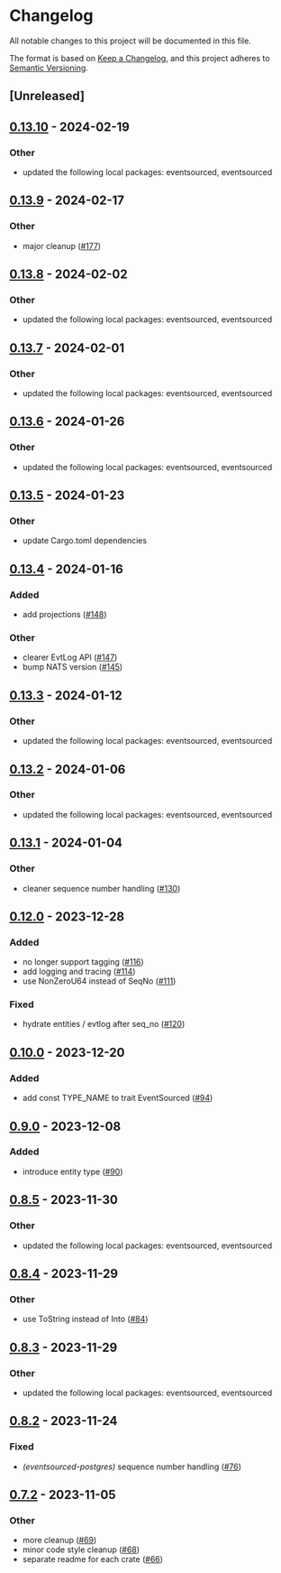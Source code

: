 # Changelog
All notable changes to this project will be documented in this file.

The format is based on [Keep a Changelog](https://keepachangelog.com/en/1.0.0/),
and this project adheres to [Semantic Versioning](https://semver.org/spec/v2.0.0.html).

## [Unreleased]

## [0.13.10](https://github.com/hseeberger/eventsourced/compare/eventsourced-nats-v0.13.9...eventsourced-nats-v0.13.10) - 2024-02-19

### Other
- updated the following local packages: eventsourced, eventsourced

## [0.13.9](https://github.com/hseeberger/eventsourced/compare/eventsourced-nats-v0.13.8...eventsourced-nats-v0.13.9) - 2024-02-17

### Other
- major cleanup ([#177](https://github.com/hseeberger/eventsourced/pull/177))

## [0.13.8](https://github.com/hseeberger/eventsourced/compare/eventsourced-nats-v0.13.7...eventsourced-nats-v0.13.8) - 2024-02-02

### Other
- updated the following local packages: eventsourced, eventsourced

## [0.13.7](https://github.com/hseeberger/eventsourced/compare/eventsourced-nats-v0.13.6...eventsourced-nats-v0.13.7) - 2024-02-01

### Other
- updated the following local packages: eventsourced, eventsourced

## [0.13.6](https://github.com/hseeberger/eventsourced/compare/eventsourced-nats-v0.13.5...eventsourced-nats-v0.13.6) - 2024-01-26

### Other
- updated the following local packages: eventsourced, eventsourced

## [0.13.5](https://github.com/hseeberger/eventsourced/compare/eventsourced-nats-v0.13.4...eventsourced-nats-v0.13.5) - 2024-01-23

### Other
- update Cargo.toml dependencies

## [0.13.4](https://github.com/hseeberger/eventsourced/compare/eventsourced-nats-v0.13.3...eventsourced-nats-v0.13.4) - 2024-01-16

### Added
- add projections ([#148](https://github.com/hseeberger/eventsourced/pull/148))

### Other
- clearer EvtLog API ([#147](https://github.com/hseeberger/eventsourced/pull/147))
- bump NATS version ([#145](https://github.com/hseeberger/eventsourced/pull/145))

## [0.13.3](https://github.com/hseeberger/eventsourced/compare/eventsourced-nats-v0.13.2...eventsourced-nats-v0.13.3) - 2024-01-12

### Other
- updated the following local packages: eventsourced, eventsourced

## [0.13.2](https://github.com/hseeberger/eventsourced/compare/eventsourced-nats-v0.13.1...eventsourced-nats-v0.13.2) - 2024-01-06

### Other
- updated the following local packages: eventsourced, eventsourced

## [0.13.1](https://github.com/hseeberger/eventsourced/compare/eventsourced-nats-v0.13.0...eventsourced-nats-v0.13.1) - 2024-01-04

### Other
- cleaner sequence number handling ([#130](https://github.com/hseeberger/eventsourced/pull/130))

## [0.12.0](https://github.com/hseeberger/eventsourced/compare/eventsourced-nats-v0.11.0...eventsourced-nats-v0.12.0) - 2023-12-28

### Added
- no longer support tagging ([#116](https://github.com/hseeberger/eventsourced/pull/116))
- add logging and tracing ([#114](https://github.com/hseeberger/eventsourced/pull/114))
- use NonZeroU64 instead of SeqNo ([#111](https://github.com/hseeberger/eventsourced/pull/111))

### Fixed
- hydrate entities / evtlog after seq_no ([#120](https://github.com/hseeberger/eventsourced/pull/120))

## [0.10.0](https://github.com/hseeberger/eventsourced/compare/eventsourced-nats-v0.9.0...eventsourced-nats-v0.10.0) - 2023-12-20

### Added
- add const TYPE_NAME to trait EventSourced ([#94](https://github.com/hseeberger/eventsourced/pull/94))

## [0.9.0](https://github.com/hseeberger/eventsourced/compare/eventsourced-nats-v0.8.5...eventsourced-nats-v0.9.0) - 2023-12-08

### Added
- introduce entity type ([#90](https://github.com/hseeberger/eventsourced/pull/90))

## [0.8.5](https://github.com/hseeberger/eventsourced/compare/eventsourced-nats-v0.8.4...eventsourced-nats-v0.8.5) - 2023-11-30

### Other
- updated the following local packages: eventsourced, eventsourced

## [0.8.4](https://github.com/hseeberger/eventsourced/compare/eventsourced-nats-v0.8.3...eventsourced-nats-v0.8.4) - 2023-11-29

### Other
- use ToString instead of Into<String> ([#84](https://github.com/hseeberger/eventsourced/pull/84))

## [0.8.3](https://github.com/hseeberger/eventsourced/compare/eventsourced-nats-v0.8.2...eventsourced-nats-v0.8.3) - 2023-11-29

### Other
- updated the following local packages: eventsourced, eventsourced

## [0.8.2](https://github.com/hseeberger/eventsourced/compare/eventsourced-nats-v0.8.1...eventsourced-nats-v0.8.2) - 2023-11-24

### Fixed
- *(eventsourced-postgres)* sequence number handling ([#76](https://github.com/hseeberger/eventsourced/pull/76))

## [0.7.2](https://github.com/hseeberger/eventsourced/compare/eventsourced-nats-v0.7.1...eventsourced-nats-v0.7.2) - 2023-11-05

### Other
- more cleanup ([#69](https://github.com/hseeberger/eventsourced/pull/69))
- minor code style cleanup ([#68](https://github.com/hseeberger/eventsourced/pull/68))
- separate readme for each crate ([#66](https://github.com/hseeberger/eventsourced/pull/66))
